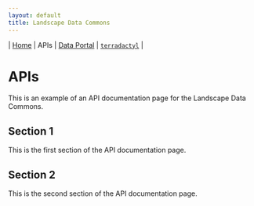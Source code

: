 ```yaml
---
layout: default
title: Landscape Data Commons
---
```

| [Home](./) | APIs | [Data Portal](./data-portal.html) | [`terradactyl`](./terradactyl.html) |

# APIs

This is an example of an API documentation page for the Landscape Data Commons.

## Section 1

This is the first section of the API documentation page.

## Section 2

This is the second section of the API documentation page.
